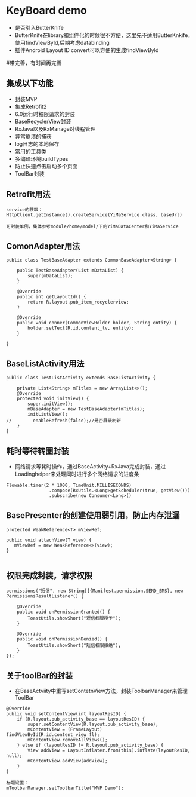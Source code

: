 # KeyBoard demo
* 是否引入ButterKnife
* ButterKnife在library和组件化的时候很不方便，这里先不适用ButterKnkife，使用findViewById,后期考虑databinding
* 插件Android Layout ID convert可以方便的生成findViewById

#带完善，有时间再完善

## 集成以下功能
* 封装MVP
* 集成Retrofit2
* 6.0运行时权限请求的封装
* BaseRecyclerView封装
* RxJava以及RxManage对线程管理
* 异常崩溃的捕获
* log日志的本地保存
* 常用的工具类
* 多编译环境buildTypes
* 防止快速点击启动多个页面
* ToolBar封装

## Retrofit用法
````aidl
service的获取：
HttpClient.getInstance().createService(YiMaService.class, baseUrl)

可封装单例，集体参考module/home/model/下的YiMaDataCenter和YiMaService
````

## ComonAdapter用法
````
public class TestBaseAdapter extends CommonBaseAdapter<String> {

    public TestBaseAdapter(List mDataList) {
        super(mDataList);
    }
    
    @Override
    public int getLayoutId() {
        return R.layout.pub_item_recyclerview;
    }

    @Override
    public void conner(CommonViewHolder holder, String entity) {
        holder.setText(R.id.content_tv, entity);
    }

}
````

## BaseListActivity用法
````
public class TestListActivity extends BaseListActivity {

    private List<String> mTitles = new ArrayList<>();
    @Override
    protected void initView() {
        super.initView();
        mBaseAdapter = new TestBaseAdapter(mTitles);
        initListView();
//        enableRefresh(false);//是否屏蔽刷新
    }
}

````

##  耗时等待转圈封装
* 网络请求等耗时操作，通过BaseActivity+RxJava完成封装，通过Loadinghelper来处理同时进行多个网络请求的进度条
````
Flowable.timer(2 * 1000, TimeUnit.MILLISECONDS)
                .compose(RxUtils.<Long>getScheduler(true, getView()))
                .subscribe(new Consumer<Long>()
````
## BasePresenter的创建使用弱引用，防止内存泄漏
````
protected WeakReference<T> mViewRef;

public void attachView(T view) {
   mViewRef = new WeakReference<>(view);
}
    
```` 
## 权限完成封装，请求权限
````
permissions("短信", new String[]{Manifest.permission.SEND_SMS}, new PermissionsResultListener() {

    @Override
    public void onPermissionGranted() {
        ToastUtils.showShort("短信权限授予");
    }

    @Override
    public void onPermissionDenied() {
        ToastUtils.showShort("短信权限拒绝");
    }
});
````

##  关于toolBar的封装 
* 在BaseActviity中重写setContetnView方法，封装ToolbarManager来管理ToolBar
````
@Override
public void setContentView(int layoutResID) {
    if (R.layout.pub_activity_base == layoutResID) {
        super.setContentView(R.layout.pub_activity_base);
        mContentView = (FrameLayout) findViewById(R.id.content_view_fl);
        mContentView.removeAllViews();
    } else if (layoutResID != R.layout.pub_activity_base) {
        View addView = LayoutInflater.from(this).inflate(layoutResID, null);
        mContentView.addView(addView);
    }
}
 
标题设置：
mToolbarManager.setToolbarTitle("MVP Demo");

````
